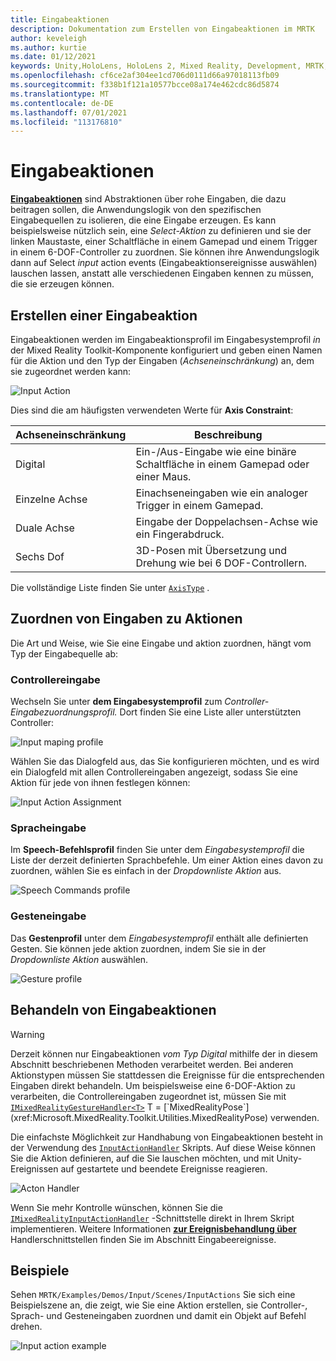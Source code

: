 ```yaml
---
title: Eingabeaktionen
description: Dokumentation zum Erstellen von Eingabeaktionen im MRTK
author: keveleigh
ms.author: kurtie
ms.date: 01/12/2021
keywords: Unity,HoloLens, HoloLens 2, Mixed Reality, Development, MRTK, InputActions,
ms.openlocfilehash: cf6ce2af304ee1cd706d0111d66a97018113fb09
ms.sourcegitcommit: f338b1f121a10577bcce08a174e462cdc86d5874
ms.translationtype: MT
ms.contentlocale: de-DE
ms.lasthandoff: 07/01/2021
ms.locfileid: "113176810"
---
```

# <a name="input-actions"></a>Eingabeaktionen

[**Eingabeaktionen**](input-actions.md) sind Abstraktionen über rohe Eingaben, die dazu beitragen sollen, die Anwendungslogik von den spezifischen Eingabequellen zu isolieren, die eine Eingabe erzeugen. Es kann beispielsweise nützlich sein, eine *Select-Aktion* zu definieren und sie der linken Maustaste, einer Schaltfläche in einem Gamepad und einem Trigger in einem 6-DOF-Controller zu zuordnen. Sie können ihre Anwendungslogik dann auf Select *input* action events (Eingabeaktionsereignisse auswählen) lauschen lassen, anstatt alle verschiedenen Eingaben kennen zu müssen, die sie erzeugen können.

## <a name="creating-an-input-action"></a>Erstellen einer Eingabeaktion

Eingabeaktionen werden im Eingabeaktionsprofil im Eingabesystemprofil *in* der Mixed Reality Toolkit-Komponente konfiguriert und geben einen Namen für die Aktion und den Typ der Eingaben (*Achseneinschränkung*) an, dem sie zugeordnet werden kann:

<img src="../images/input/InputActions.png" alt="Input Action" style="max-width:100%;">

Dies sind die am häufigsten verwendeten Werte für **Axis Constraint**:

Achseneinschränkung | Beschreibung
--- | ---
Digital | Ein-/Aus-Eingabe wie eine binäre Schaltfläche in einem Gamepad oder einer Maus.
Einzelne Achse | Einachseneingaben wie ein analoger Trigger in einem Gamepad.
Duale Achse | Eingabe der Doppelachsen-Achse wie ein Fingerabdruck.
Sechs Dof | 3D-Posen mit Übersetzung und Drehung wie bei 6 DOF-Controllern.

Die vollständige Liste finden Sie unter [`AxisType`](xref:Microsoft.MixedReality.Toolkit.Utilities.AxisType) .

## <a name="mapping-input-to-actions"></a>Zuordnen von Eingaben zu Aktionen

Die Art und Weise, wie Sie eine Eingabe und aktion zuordnen, hängt vom Typ der Eingabequelle ab:

### <a name="controller-input"></a>Controllereingabe

Wechseln Sie unter **dem Eingabesystemprofil** zum *Controller-Eingabezuordnungsprofil.* Dort finden Sie eine Liste aller unterstützten Controller:

<img src="../images/input/ControllerInputMappingProfile.PNG" alt="Input maping profile" style="max-width:100%;">

Wählen Sie das Dialogfeld aus, das Sie konfigurieren möchten, und es wird ein Dialogfeld mit allen Controllereingaben angezeigt, sodass Sie eine Aktion für jede von ihnen festlegen können:

<img src="../images/input/InputActionAssignment.PNG" alt="Input Action Assignment" style="max-width:100%;">

### <a name="speech-input"></a>Spracheingabe

Im **Speech-Befehlsprofil** finden Sie unter dem *Eingabesystemprofil* die Liste der derzeit definierten Sprachbefehle. Um einer Aktion eines davon zu zuordnen, wählen Sie es einfach in der *Dropdownliste Aktion* aus.

<img src="../images/input/SpeechCommandsProfile.png" alt="Speech Commands profile" style="max-width:100%;">

### <a name="gesture-input"></a>Gesteneingabe

Das **Gestenprofil** unter dem *Eingabesystemprofil* enthält alle definierten Gesten. Sie können jede aktion zuordnen, indem Sie sie in der *Dropdownliste Aktion* auswählen.

<img src="../images/input/GestureProfile.png" alt="Gesture profile" style="max-width:100%;">

## <a name="handling-input-actions"></a>Behandeln von Eingabeaktionen

> [!WARNING]
> Derzeit können nur Eingabeaktionen *vom Typ Digital* mithilfe der in diesem Abschnitt beschriebenen Methoden verarbeitet werden. Bei anderen Aktionstypen müssen Sie stattdessen die Ereignisse für die entsprechenden Eingaben direkt behandeln. Um beispielsweise eine 6-DOF-Aktion zu verarbeiten, die Controllereingaben zugeordnet ist, müssen Sie mit [`IMixedRealityGestureHandler<T>`](xref:Microsoft.MixedReality.Toolkit.Input.IMixedRealityGestureHandler`1) T = [`MixedRealityPose`](xref:Microsoft.MixedReality.Toolkit.Utilities.MixedRealityPose) verwenden.

Die einfachste Möglichkeit zur Handhabung von Eingabeaktionen besteht in der Verwendung des [`InputActionHandler`](xref:Microsoft.MixedReality.Toolkit.Input.InputActionHandler) Skripts. Auf diese Weise können Sie die Aktion definieren, auf die Sie lauschen möchten, und mit Unity-Ereignissen auf gestartete und beendete Ereignisse reagieren.

<img src="../images/input/InputActionHandler.PNG" alt="Acton Handler" style="max-width:100%;">

Wenn Sie mehr Kontrolle wünschen, können Sie die [`IMixedRealityInputActionHandler`](xref:Microsoft.MixedReality.Toolkit.Input.IMixedRealityInputActionHandler) -Schnittstelle direkt in Ihrem Skript implementieren. Weitere Informationen [**zur Ereignisbehandlung über**](input-events.md) Handlerschnittstellen finden Sie im Abschnitt Eingabeereignisse.

## <a name="examples"></a>Beispiele

Sehen `MRTK/Examples/Demos/Input/Scenes/InputActions` Sie sich eine Beispielszene an, die zeigt, wie Sie eine Aktion erstellen, sie Controller-, Sprach- und Gesteneingaben zuordnen und damit ein Objekt auf Befehl drehen.

<img src="../images/input/InputActionsExample.PNG" alt="Input action example" style="max-width:100%;">
